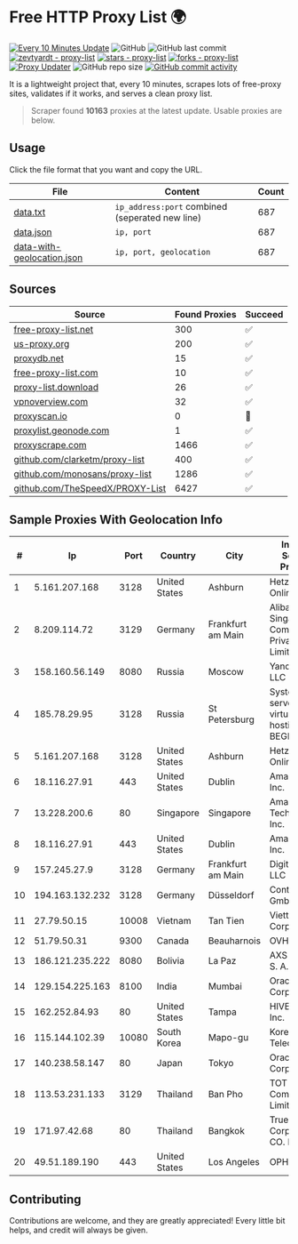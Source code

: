 
# Free HTTP Proxy List 🌍

[![Every 10 Minutes Update](https://github.com/mertguvencli/http-proxy-list/actions/workflows/main.yml/badge.svg?branch=main)](https://github.com/mertguvencli/http-proxy-list/actions/workflows/main.yml)
![GitHub](https://img.shields.io/github/license/mertguvencli/http-proxy-list)
![GitHub last commit](https://img.shields.io/github/last-commit/mertguvencli/http-proxy-list)
[![zevtyardt - proxy-list](https://img.shields.io/static/v1?label=zevtyardt&message=proxy-list&color=blue&logo=github)](https://github.com/zevtyardt/proxy-list "Go to GitHub repo")
[![stars - proxy-list](https://img.shields.io/github/stars/zevtyardt/proxy-list?style=social)](https://github.com/zevtyardt/proxy-list)
[![forks - proxy-list](https://img.shields.io/github/forks/zevtyardt/proxy-list?style=social)](https://github.com/zevtyardt/proxy-list)
[![Proxy Updater](https://github.com/zevtyardt/proxy-list/workflows/Proxy%20Updater/badge.svg)](https://github.com/zevtyardt/proxy-list/actions?query=workflow:"Proxy+Updater")
![GitHub repo size](https://img.shields.io/github/repo-size/zevtyardt/proxy-list)
[![GitHub commit activity](https://img.shields.io/github/commit-activity/m/zevtyardt/proxy-list?logo=commits)](https://github.com/zevtyardt/proxy-list/commits/main)

It is a lightweight project that, every 10 minutes, scrapes lots of free-proxy sites, validates if it works, and serves a clean proxy list.

> Scraper found **10163** proxies at the latest update. Usable proxies are below.

## Usage

Click the file format that you want and copy the URL.

|File|Content|Count|
|----|-------|-----|
|[data.txt](https://raw.githubusercontent.com/mertguvencli/http-proxy-list/main/proxy-list/data.txt)|`ip_address:port` combined (seperated new line)|687|
|[data.json](https://raw.githubusercontent.com/mertguvencli/http-proxy-list/main/proxy-list/data.json)|`ip, port`|687|
|[data-with-geolocation.json](https://raw.githubusercontent.com/mertguvencli/http-proxy-list/main/proxy-list/data-with-geolocation.json)|`ip, port, geolocation`|687|

## Sources

|Source|Found Proxies|Succeed|
|------|-------------|-------|
|[free-proxy-list.net](https://free-proxy-list.net)|300|✅|
|[us-proxy.org](https://www.us-proxy.org)|200|✅|
|[proxydb.net](http://proxydb.net)|15|✅|
|[free-proxy-list.com](https://free-proxy-list.com/?page=&port=&type%5B%5D=http&type%5B%5D=https&up_time=0&search=Search)|10|✅|
|[proxy-list.download](https://www.proxy-list.download/HTTP)|26|✅|
|[vpnoverview.com](https://vpnoverview.com/privacy/anonymous-browsing/free-proxy-servers)|32|✅|
|[proxyscan.io](https://www.proxyscan.io)|0|🚫|
|[proxylist.geonode.com](https://proxylist.geonode.com/api/proxy-list?limit=300&page=1&sort_by=lastChecked&sort_type=desc&protocols=http,https)|1|✅|
|[proxyscrape.com](https://api.proxyscrape.com/v2/?request=displayproxies&protocol=http&timeout=10000&country=all&ssl=all&anonymity=all)|1466|✅|
|[github.com/clarketm/proxy-list](https://raw.githubusercontent.com/clarketm/proxy-list/master/proxy-list-raw.txt)|400|✅|
|[github.com/monosans/proxy-list](https://raw.githubusercontent.com/monosans/proxy-list/main/proxies/http.txt)|1286|✅|
|[github.com/TheSpeedX/PROXY-List](https://raw.githubusercontent.com/TheSpeedX/PROXY-List/master/http.txt)|6427|✅|


## Sample Proxies With Geolocation Info

|#|Ip|Port|Country|City|Internet Service Provider|
|-|--|----|-------|----|-------------------------|
|1|5.161.207.168|3128|United States|Ashburn|Hetzner Online GmbH|
|2|8.209.114.72|3129|Germany|Frankfurt am Main|Alibaba.com Singapore E-Commerce Private Limited|
|3|158.160.56.149|8080|Russia|Moscow|Yandex.Cloud LLC|
|4|185.78.29.95|3128|Russia|St Petersburg|System servers virtual hosting BEGET.RU|
|5|5.161.207.168|3128|United States|Ashburn|Hetzner Online GmbH|
|6|18.116.27.91|443|United States|Dublin|Amazon.com, Inc.|
|7|13.228.200.6|80|Singapore|Singapore|Amazon Technologies Inc.|
|8|18.116.27.91|443|United States|Dublin|Amazon.com, Inc.|
|9|157.245.27.9|3128|Germany|Frankfurt am Main|DigitalOcean, LLC|
|10|194.163.132.232|3128|Germany|Düsseldorf|Contabo GmbH|
|11|27.79.50.15|10008|Vietnam|Tan Tien|Viettel Corporation|
|12|51.79.50.31|9300|Canada|Beauharnois|OVH SAS|
|13|186.121.235.222|8080|Bolivia|La Paz|AXS Bolivia S. A.|
|14|129.154.225.163|8100|India|Mumbai|Oracle Corporation|
|15|162.252.84.93|80|United States|Tampa|HIVELOCITY, Inc.|
|16|115.144.102.39|10080|South Korea|Mapo-gu|Korea Telecom|
|17|140.238.58.147|80|Japan|Tokyo|Oracle Corporation|
|18|113.53.231.133|3129|Thailand|Ban Pho|TOT Public Company Limited|
|19|171.97.42.68|80|Thailand|Bangkok|True Internet Corporation CO. Ltd.|
|20|49.51.189.190|443|United States|Los Angeles|OPHL|



## Contributing

Contributions are welcome, and they are greatly appreciated! Every
little bit helps, and credit will always be given.

